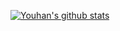 [![Youhan's github stats](https://github-readme-stats.vercel.app/api?username=zooltd&theme=default&show_icons=true&count_private=true)](https://github.com/zooltd/)

<!--
**zooltd/zooltd** is a ✨ _special_ ✨ repository because its `README.md` (this file) appears on your GitHub profile.

Here are some ideas to get you started:

- 🔭 I’m currently working on ...
- 🌱 I’m currently learning ...
- 👯 I’m looking to collaborate on ...
- 🤔 I’m looking for help with ...
- 💬 Ask me about ...
- 📫 How to reach me: ...
- 😄 Pronouns: ...
- ⚡ Fun fact: ...
-->
